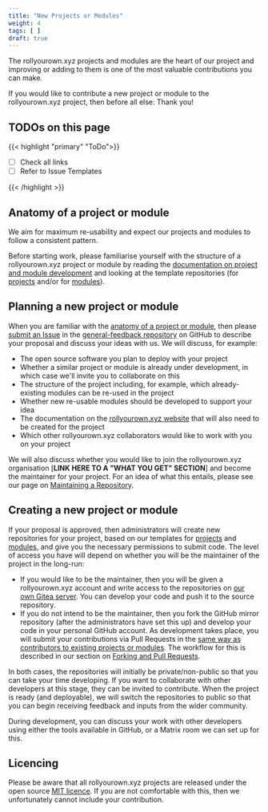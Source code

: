 ```yaml
---
title: "New Projects or Modules"
weight: 4
tags: [ ]
draft: true
---
```


The rollyourown.xyz projects and modules are the heart of our project and improving or adding to them is one of the most valuable contributions you can make.

If you would like to contribute a new project or module to the rollyourown.xyz project, then before all else: Thank you!

<!--more-->

## TODOs on this page

{{< highlight "primary" "ToDo">}}

- [ ] Check all links
- [ ] Refer to Issue Templates

{{< /highlight >}}

## Anatomy of a project or module

We aim for maximum re-usability and expect our projects and modules to follow a consistent pattern.

Before starting work, please familiarise yourself with the structure of a rollyourown.xyz project or module by reading the [documentation on project and module development](/collaborate/project_and_module_development/) and looking at the template repositories (for [projects](https://git.rollyourown.xyz/ryo-projects/ryo-project-template) and/or for [modules](https://git.rollyourown.xyz/ryo-projects/ryo-module-template)).

## Planning a new project or module

When you are familiar with the [anatomy of a project or module](#anatomy-of-a-project-or-module), then please [submit an Issue](https://github.com/rollyourown-xyz/general-feedback/issues) in the [general-feedback repository](https://github.com/rollyourown-xyz/general-feedback) on GitHub to describe your proposal and discuss your ideas with us. We will discuss, for example:

- The open source software you plan to deploy with your project
- Whether a similar project or module is already under development, in which case we'll invite you to collaborate on this
- The structure of the project including, for example, which already-existing modules can be re-used in the project
- Whether new re-usable modules should be developed to support your idea
- The documentation on the [rollyourown.xyz website](https://rollyourown.xyz) that will also need to be created for the project
- Which other rollyourown.xyz collaborators would like to work with you on your project

We will also discuss whether you would like to join the rollyourown.xyz organisation [**LINK HERE TO A "WHAT YOU GET" SECTION**] and become the maintainer for your project. For an idea of what this entails, please see our page on [Maintaining a Repository](/collaborate/maintaining_a_repository/).

## Creating a new project or module

If your proposal is approved, then administrators will create new repositories for your project, based on our templates for [projects](https://git.rollyourown.xyz/ryo-projects/ryo-project-template) and [modules](https://git.rollyourown.xyz/ryo-projects/ryo-module-template), and give you the necessary permissions to submit code. The level of access you have will depend on whether you will be the maintainer of the project in the long-run:

- If you would like to be the maintainer, then you will be given a rollyourown.xyz account and write access to the repositories on [our own Gitea server](https://git.rollyourown.xyz). You can develop your code and push it to the source repository.
- If you do not intend to be the maintainer, then you fork the GitHub mirror repository (after the administrators have set this up) and develop your code in your personal GitHub account. As development takes place, you will submit your contributions via Pull Requests in the [same way as contributors to existing projects or modules](/collaborate/existing_projects_and_modules/). The workflow for this is described in our section on [Forking and Pull Requests](/collaborate/working_with_git/forking_and_pull_requests/).

In both cases, the repositories will initially be private/non-public so that you can take your time developing. If you want to collaborate with other developers at this stage, they can be invited to contribute. When the project is ready (and deployable), we will switch the repositories to public so that you can begin receiving feedback and inputs from the wider community.

During development, you can discuss your work with other developers using either the tools available in GitHub, or a Matrix room we can set up for this.

## Licencing

Please be aware that all rollyourown.xyz projects are released under the open source [MIT licence](https://git.rollyourown.xyz/ryo-projects/general-feedback/src/branch/main/LICENSE). If you are not comfortable with this, then we unfortunately cannot include your contribution.
